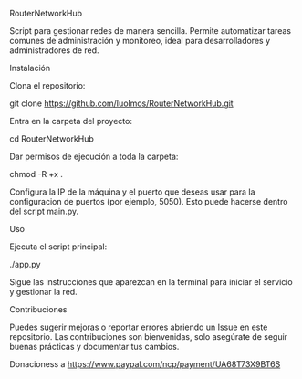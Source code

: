 RouterNetworkHub

Script para gestionar redes de manera sencilla. Permite automatizar tareas comunes de administración y monitoreo, ideal para desarrolladores y administradores de red.

Instalación

Clona el repositorio:

git clone https://github.com/Iuolmos/RouterNetworkHub.git


Entra en la carpeta del proyecto:

cd RouterNetworkHub


Dar permisos de ejecución a toda la carpeta:

chmod -R +x .


Configura la IP de la máquina y el puerto que deseas usar para la configuracion de puertos (por ejemplo, 5050).
Esto puede hacerse dentro del script main.py.

Uso

Ejecuta el script principal:

./app.py


Sigue las instrucciones que aparezcan en la terminal para iniciar el servicio y gestionar la red.

Contribuciones

Puedes sugerir mejoras o reportar errores abriendo un Issue en este repositorio.
Las contribuciones son bienvenidas, solo asegúrate de seguir buenas prácticas y documentar tus cambios.

Donacioness a https://www.paypal.com/ncp/payment/UA68T73X9BT6S 
